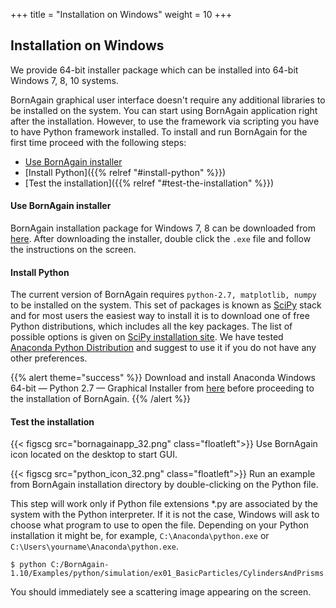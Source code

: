 +++
title = "Installation on Windows"
weight = 10
+++

## Installation on Windows

We provide 64-bit installer package which can be installed into 64-bit Windows 7, 8, 10 systems.

BornAgain graphical user interface doesn't require any additional libraries to be installed on the system. You can start using BornAgain application right after the installation. However, to use the framework via scripting you have to have Python framework installed. To install and run BornAgain for the first time proceed with the following steps:

* [Use BornAgain installer](#use-bornagain-installer)
* [Install Python]({{% relref "#install-python" %}})
* [Test the installation]({{% relref "#test-the-installation" %}})

#### Use BornAgain installer

BornAgain installation package for Windows 7, 8 can be downloaded from [here](http://apps.jcns.fz-juelich.de/src/BornAgain). After downloading the installer, double click the `.exe` file and follow the instructions on the screen.

####  Install Python

The current version of BornAgain requires `python-2.7, matplotlib, numpy` to be installed on the system. This set of packages is known as 
[SciPy](http://www.scipy.org/) stack and for most users the easiest way to install it is to download one of free Python distributions, which includes all the key packages. The list of possible options is given on [SciPy installation site](http://www.scipy.org/install.html). We have tested 
[Anaconda Python Distribution](https://store.continuum.io/cshop/anaconda) and suggest to use it if you do not have any other preferences.

{{% alert theme="success" %}}
Download and install Anaconda Windows 64-bit — Python 2.7 — Graphical Installer from [here](http://continuum.io/downloads) before proceeding to the installation of BornAgain.
{{% /alert %}}

#### Test the installation

{{< figscg src="bornagainapp_32.png" class="floatleft">}} Use BornAgain icon located on the desktop to start GUI.

<p style="clear: both;">

{{< figscg src="python_icon_32.png" class="floatleft">}}
Run an example from BornAgain installation directory by double-clicking on the Python file.
<p style="clear: both;">

This step will work only if Python file extensions *.py are associated by the system with the Python interpreter. If it is not the case, Windows will ask to choose what program to use to open the file. Depending on your Python installation it might be, for example, `C:\Anaconda\python.exe` or `C:\Users\yourname\Anaconda\python.exe`.

```
$ python C:/BornAgain-1.10/Examples/python/simulation/ex01_BasicParticles/CylindersAndPrisms.py
```

You should immediately see a scattering image appearing on the screen.